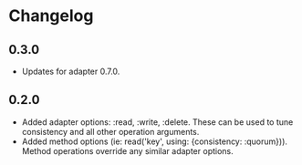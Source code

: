 # Changelog

## 0.3.0

* Updates for adapter 0.7.0.

## 0.2.0

* Added adapter options: :read, :write, :delete. These can be used to tune consistency and all other operation arguments.
* Added method options (ie: read('key', using: {consistency: :quorum})). Method operations override any similar adapter options.

